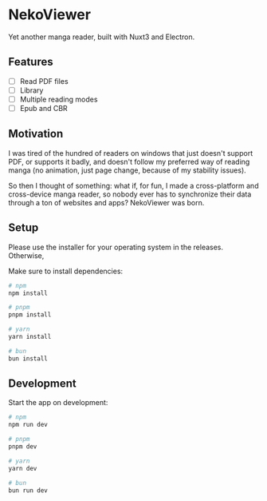 # NekoViewer

Yet another manga reader, built with Nuxt3 and Electron.

## Features

- [ ] Read PDF files
- [ ] Library 
- [ ] Multiple reading modes
- [ ] Epub and CBR

## Motivation

I was tired of the hundred of readers on windows that just doesn't support PDF, or supports it badly, and doesn't follow my preferred way of reading manga (no animation, just page change, because of my stability issues).

So then I thought of something: what if, for fun, I made a cross-platform and cross-device manga reader, so nobody ever has to synchronize their data through a ton of websites and apps? NekoViewer was born.

## Setup

Please use the installer for your operating system in the releases.
Otherwise,

Make sure to install dependencies:

```bash
# npm
npm install

# pnpm
pnpm install

# yarn
yarn install

# bun
bun install
```

## Development

Start the app on development:

```bash
# npm
npm run dev

# pnpm
pnpm dev

# yarn
yarn dev

# bun
bun run dev
```
